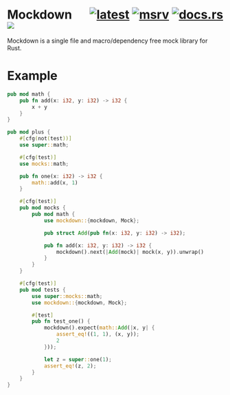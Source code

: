 # Mockdown &emsp; [![latest]][crates.io] [![msrv]][crates.io] [![docs.rs]][docs.rs/mockdown] ![][build]

Mockdown is a single file and macro/dependency free mock library for Rust.

# Example

```rust
pub mod math {
    pub fn add(x: i32, y: i32) -> i32 {
        x + y
    }
}

pub mod plus {
    #[cfg(not(test))]
    use super::math;

    #[cfg(test)]
    use mocks::math;

    pub fn one(x: i32) -> i32 {
        math::add(x, 1)
    }

    #[cfg(test)]
    pub mod mocks {
        pub mod math {
            use mockdown::{mockdown, Mock};

            pub struct Add(pub fn(x: i32, y: i32) -> i32);

            pub fn add(x: i32, y: i32) -> i32 {
                mockdown().next(|Add(mock)| mock(x, y)).unwrap()
            }
        }
    }

    #[cfg(test)]
    pub mod tests {
        use super::mocks::math;
        use mockdown::{mockdown, Mock};

        #[test]
        pub fn test_one() {
            mockdown().expect(math::Add(|x, y| {
                assert_eq!((1, 1), (x, y));
                2
            }));

            let z = super::one(1);
            assert_eq!(z, 2);
        }
    }
}
```

[latest]: https://img.shields.io/crates/v/mockdown.svg
[crates.io]: https://crates.io/crates/mockdown
[msrv]: https://img.shields.io/crates/msrv/mockdown
[docs.rs]: https://img.shields.io/docsrs/mockdown?label=docs.rs
[docs.rs/mockdown]: https://docs.rs/mockdown/
[build]: https://github.com/fmierlo/mockdown/workflows/test/badge.svg
